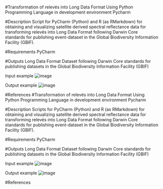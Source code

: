 #Transformation of relevés into Long Data Format Using Python Programming Language in development environment Pycharm

#Description
Script for PyСharm (Python) and R (as RMarkdown) for obtaining and visualizing satellite derived spectral reflectance data for transforming relevés into Long Data Format following Darwin Core standards for publishing event-dataset in the Global Biodiversity Information Facility (GBIF).




#Requirements
PyCharm

#Outputs
Long Data Format Dataset following Darwin Core standards for publishing datasets in the Global Biodiversity Information Facility (GBIF)

Input example
![image](https://github.com/user-attachments/assets/415b5b91-d440-4bd2-b1dd-885b8e989fc3)

Output example
![image](https://github.com/user-attachments/assets/20375187-46bf-4f8e-85fa-8eb28c3e2997)

#References
#Transformation of relevés into Long Data Format Using Python Programming Language in development environment Pycharm

#Description
Scripts for PyСharm (Python) and R (as RMarkdown) for obtaining and visualizing satellite derived spectral reflectance data for transforming relevés into Long Data Format following Darwin Core standards for publishing event-dataset in the Global Biodiversity Information Facility (GBIF).



#Requirements
PyCharm

#Outputs
Long Data Format Dataset following Darwin Core standards for publishing datasets in the Global Biodiversity Information Facility (GBIF)

Input example
![image](https://github.com/user-attachments/assets/415b5b91-d440-4bd2-b1dd-885b8e989fc3)

Output example
![image](https://github.com/user-attachments/assets/20375187-46bf-4f8e-85fa-8eb28c3e2997)

#References
